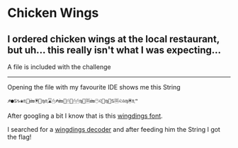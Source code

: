 # Chicken Wings
## I ordered chicken wings at the local restaurant, but uh... this really isn't what I was expecting... 

A file is included with the challenge

---

Opening the file with my favourite IDE shows me this String

`♐●♋♑❀♏📁🖮🖲📂♍♏⌛🖰♐🖮📂🖰📂🖰🖰♍📁🗏🖮🖰♌📂♍📁♋🗏♌♎♍🖲♏❝`

After googling a bit I know that is this [wingdings font](https://en.wikipedia.org/wiki/Wingdings).

I searched for a [wingdings decoder](https://www.dcode.fr/wingdings-font) and after feeding him the String I got the flag!

